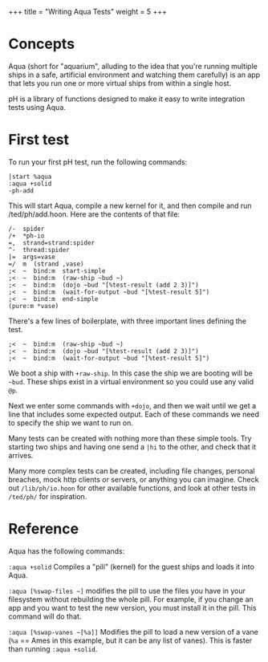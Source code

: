 +++
title = "Writing Aqua Tests"
weight = 5
+++

# Concepts

Aqua (short for "aquarium", alluding to the idea that you're running
multiple ships in a safe, artificial environment and watching them
carefully) is an app that lets you run one or more virtual ships from
within a single host.

pH is a library of functions designed to make it easy to write
integration tests using Aqua.

# First test

To run your first pH test, run the following commands:

```
|start %aqua
:aqua +solid
-ph-add
```

This will start Aqua, compile a new kernel for it, and then compile and
run /ted/ph/add.hoon.  Here are the contents of that file:

```
/-  spider
/+  *ph-io
=,  strand=strand:spider
^-  thread:spider
|=  args=vase
=/  m  (strand ,vase)
;<  ~  bind:m  start-simple
;<  ~  bind:m  (raw-ship ~bud ~)
;<  ~  bind:m  (dojo ~bud "[%test-result (add 2 3)]")
;<  ~  bind:m  (wait-for-output ~bud "[%test-result 5]")
;<  ~  bind:m  end-simple
(pure:m *vase)
```

There's a few lines of boilerplate, with three important lines defining
the test.

```
;<  ~  bind:m  (raw-ship ~bud ~)
;<  ~  bind:m  (dojo ~bud "[%test-result (add 2 3)]")
;<  ~  bind:m  (wait-for-output ~bud "[%test-result 5]")
```

We boot a ship with `+raw-ship`. In this case the ship we are booting will be `~bud`. These ships exist in a virtual environment so you could use any valid `@p`.

Next we enter some commands with `+dojo`, and then we wait until we get a line that includes some expected output. Each of these commands we need to specify the ship we want to run on.

Many tests can be created with nothing more than these simple tools.
Try starting two ships and having one send a `|hi` to the other, and
check that it arrives.

Many more complex tests can be created, including file changes, personal
breaches, mock http clients or servers, or anything you can imagine.
Check out `/lib/ph/io.hoon` for other available functions, and look at
other tests in `/ted/ph/` for inspiration.

# Reference

Aqua has the following commands:

`:aqua +solid` Compiles a "pill" (kernel) for the guest ships and loads it into Aqua.

`:aqua [%swap-files ~]` modifies the pill to use the files you have in
your filesystem without rebuilding the whole pill.  For example, if you
change an app and you want to test the new version, you must install it
in the pill.  This command will do that.

`:aqua [%swap-vanes ~[%a]]` Modifies the pill to load a new version of a
vane (`%a` == Ames in this example, but it can be any list of vanes).
This is faster than running `:aqua +solid`.
